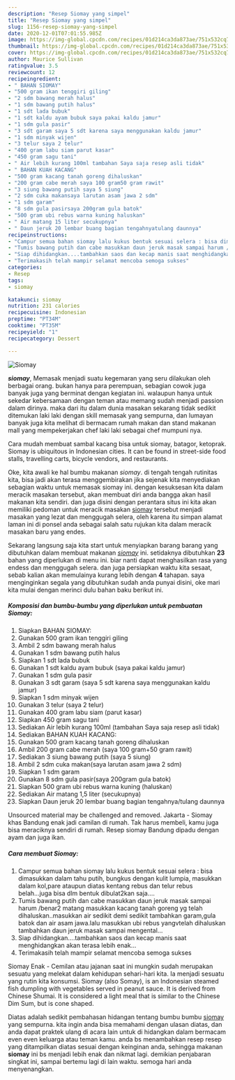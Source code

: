 ```yaml
---
description: "Resep Siomay yang simpel"
title: "Resep Siomay yang simpel"
slug: 1156-resep-siomay-yang-simpel
date: 2020-12-01T07:01:55.985Z
image: https://img-global.cpcdn.com/recipes/01d214ca3da873ae/751x532cq70/siomay-foto-resep-utama.jpg
thumbnail: https://img-global.cpcdn.com/recipes/01d214ca3da873ae/751x532cq70/siomay-foto-resep-utama.jpg
cover: https://img-global.cpcdn.com/recipes/01d214ca3da873ae/751x532cq70/siomay-foto-resep-utama.jpg
author: Maurice Sullivan
ratingvalue: 3.5
reviewcount: 12
recipeingredient:
- " BAHAN SIOMAY"
- "500 gram ikan tenggiri giling"
- "2 sdm bawang merah halus"
- "1 sdm bawang putih halus"
- "1 sdt lada bubuk"
- "1 sdt kaldu ayam bubuk saya pakai kaldu jamur"
- "1 sdm gula pasir"
- "3 sdt garam saya 5 sdt karena saya menggunakan kaldu jamur"
- "1 sdm minyak wijen"
- "3 telur saya 2 telur"
- "400 gram labu siam parut kasar"
- "450 gram sagu tani"
- " Air lebih kurang 100ml tambahan Saya saja resep asli tidak"
- " BAHAN KUAH KACANG"
- "500 gram kacang tanah goreng dihaluskan"
- "200 gram cabe merah saya 100 gram50 gram rawit"
- "3 siung bawang putih saya 5 siung"
- "2 sdm cuka makansaya larutan asam jawa 2 sdm"
- "1 sdm garam"
- "8 sdm gula pasirsaya 200gram gula batok"
- "500 gram ubi rebus warna kuning haluskan"
- " Air matang 15 liter secukupnya"
- " Daun jeruk 20 lembar buang bagian tengahnyatulang daunnya"
recipeinstructions:
- "Campur semua bahan siomay lalu kukus bentuk sesuai selera : bisa dimasukkan dalam tahu putih, bungkus dengan kulit lumpia, masukkan dalam kol,pare ataupun diatas kentang rebus dan telur rebus belah...juga bisa dlm bentuk dibulat2kan saja...."
- "Tumis bawang putih dan cabe masukkan daun jeruk masak sampai harum /benar2 matang masukkan kacang tanah goreng yg telah dihaluskan..masukkan air sedikit demi sedikit tambahkan garam,gula batok dan air asam jawa.lalu masukkan ubi rebus yangvtelah dihaluskan tambahkan daun jeruk masak sampai mengental..."
- "Siap dihidangkan....tambahkan saos dan kecap manis saat menghidangkan akan terasa lebih enak..."
- "Terimakasih telah mampir selamat mencoba semoga sukses"
categories:
- Resep
tags:
- siomay

katakunci: siomay 
nutrition: 231 calories
recipecuisine: Indonesian
preptime: "PT34M"
cooktime: "PT35M"
recipeyield: "1"
recipecategory: Dessert

---
```



![Siomay](https://img-global.cpcdn.com/recipes/01d214ca3da873ae/751x532cq70/siomay-foto-resep-utama.jpg)

<b><i>siomay</i></b>, Memasak menjadi suatu kegemaran yang seru dilakukan oleh berbagai orang. bukan hanya para perempuan, sebagian cowok juga banyak juga yang berminat dengan kegiatan ini. walaupun hanya untuk sekedar kebersamaan dengan teman atau memang sudah menjadi passion dalam dirinya. maka dari itu dalam dunia masakan sekarang tidak sedikit ditemukan laki laki dengan skill memasak yang sempurna, dan lumayan banyak juga kita melihat di bermacam rumah makan dan stand makanan mall yang mempekerjakan chef laki laki sebagai chef mumpuni nya.

Cara mudah membuat sambal kacang bisa untuk siomay, batagor, ketoprak. Siomay is ubiquitous in Indonesian cities. It can be found in street-side food stalls, travelling carts, bicycle vendors, and restaurants.

Oke, kita awali ke hal bumbu makanan <i>siomay</i>. di tengah tengah rutinitas kita, bisa jadi akan terasa menggembirakan jika sejenak kita menyediakan sebagian waktu untuk memasak siomay ini. dengan kesuksesan kita dalam meracik masakan tersebut, akan membuat diri anda bangga akan hasil makanan kita sendiri. dan juga disini dengan perantara situs ini kita akan memiliki pedoman untuk meracik masakan <u>siomay</u> tersebut menjadi masakan yang lezat dan menggugah selera, oleh karena itu simpan alamat laman ini di ponsel anda sebagai salah satu rujukan kita dalam meracik masakan baru yang endes.


Sekarang langsung saja kita start untuk menyiapkan barang barang yang dibutuhkan dalam membuat makanan <u><i>siomay</i></u> ini. setidaknya dibutuhkan <b>23</b> bahan yang diperlukan di menu ini. biar nanti dapat menghasilkan rasa yang endess dan menggugah selera. dan juga persiapkan waktu kita sesaat, sebab kalian akan memulainya kurang lebih dengan <b>4</b> tahapan. saya menginginkan segala yang dibutuhkan sudah anda punyai disini, oke mari kita mulai dengan merinci dulu bahan baku berikut ini.

<!--inarticleads1-->

##### Komposisi dan bumbu-bumbu yang diperlukan untuk pembuatan Siomay:

1. Siapkan  BAHAN SIOMAY:
1. Gunakan 500 gram ikan tenggiri giling
1. Ambil 2 sdm bawang merah halus
1. Gunakan 1 sdm bawang putih halus
1. Siapkan 1 sdt lada bubuk
1. Gunakan 1 sdt kaldu ayam bubuk (saya pakai kaldu jamur)
1. Gunakan 1 sdm gula pasir
1. Gunakan 3 sdt garam (saya 5 sdt karena saya menggunakan kaldu jamur)
1. Siapkan 1 sdm minyak wijen
1. Gunakan 3 telur (saya 2 telur)
1. Gunakan 400 gram labu siam (parut kasar)
1. Siapkan 450 gram sagu tani
1. Sediakan  Air lebih kurang 100ml (tambahan Saya saja resep asli tidak)
1. Sediakan  BAHAN KUAH KACANG:
1. Gunakan 500 gram kacang tanah goreng dihaluskan
1. Ambil 200 gram cabe merah (saya 100 gram+50 gram rawit)
1. Sediakan 3 siung bawang putih (saya 5 siung)
1. Ambil 2 sdm cuka makan(saya larutan asam jawa 2 sdm)
1. Siapkan 1 sdm garam
1. Gunakan 8 sdm gula pasir(saya 200gram gula batok)
1. Siapkan 500 gram ubi rebus warna kuning (haluskan)
1. Sediakan  Air matang 1,5 liter (secukupnya)
1. Siapkan  Daun jeruk 20 lembar buang bagian tengahnya/tulang daunnya


Unsourced material may be challenged and removed. Jakarta - Siomay khas Bandung enak jadi camilan di rumah. Tak harus membeli, kamu juga bisa meraciknya sendiri di rumah. Resep siomay Bandung dipadu dengan ayam dan juga ikan. 

<!--inarticleads2-->

##### Cara membuat Siomay:

1. Campur semua bahan siomay lalu kukus bentuk sesuai selera : bisa dimasukkan dalam tahu putih, bungkus dengan kulit lumpia, masukkan dalam kol,pare ataupun diatas kentang rebus dan telur rebus belah...juga bisa dlm bentuk dibulat2kan saja....
1. Tumis bawang putih dan cabe masukkan daun jeruk masak sampai harum /benar2 matang masukkan kacang tanah goreng yg telah dihaluskan..masukkan air sedikit demi sedikit tambahkan garam,gula batok dan air asam jawa.lalu masukkan ubi rebus yangvtelah dihaluskan tambahkan daun jeruk masak sampai mengental...
1. Siap dihidangkan....tambahkan saos dan kecap manis saat menghidangkan akan terasa lebih enak...
1. Terimakasih telah mampir selamat mencoba semoga sukses


Siomay Enak - Cemilan atau jajanan saat ini mungkin sudah merupakan sesuatu yang melekat dalam kehidupan sehari-hari kita. Ia menjadi sesuatu yang rutin kita konsumsi. Siomay (also Somay), is an Indonesian steamed fish dumpling with vegetables served in peanut sauce. It is derived from Chinese Shumai. It is considered a light meal that is similar to the Chinese Dim Sum, but is cone shaped. 

Diatas adalah sedikit pembahasan hidangan tentang bumbu bumbu <u>siomay</u> yang sempurna. kita ingin anda bisa memahami dengan ulasan diatas, dan anda dapat praktek ulang di acara lain untuk di hidangkan dalam bermacam even even keluarga atau teman kamu. anda bs menambahkan resep resep yang ditampilkan diatas sesuai dengan keinginan anda, sehingga makanan <b>siomay</b> ini bs menjadi lebih enak dan nikmat lagi. demikian penjabaran singkat ini, sampai bertemu lagi di lain waktu. semoga hari anda menyenangkan.
